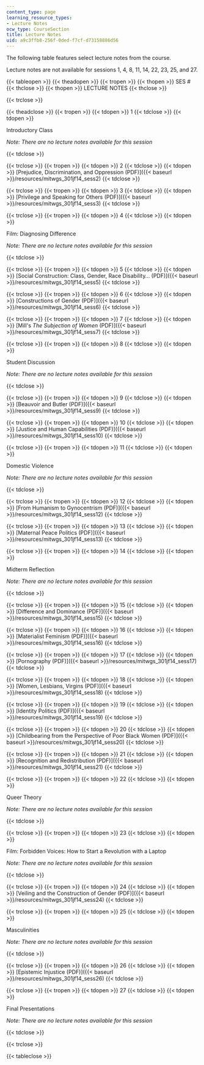 ```yaml
---
content_type: page
learning_resource_types:
- Lecture Notes
ocw_type: CourseSection
title: Lecture Notes
uid: a9c3ffb8-256f-0ded-f7cf-d73158886d56
---
```


The following table features select lecture notes from the course.

Lecture notes are not available for sessions 1, 4, 8, 11, 14, 22, 23, 25, and 27.

{{< tableopen >}}
{{< theadopen >}}
{{< tropen >}}
{{< thopen >}}
SES #
{{< thclose >}}
{{< thopen >}}
LECTURE NOTES
{{< thclose >}}

{{< trclose >}}

{{< theadclose >}}
{{< tropen >}}
{{< tdopen >}}
1
{{< tdclose >}}
{{< tdopen >}}


Introductory Class

_Note: There are no lecture notes available for this session_


{{< tdclose >}}

{{< trclose >}}
{{< tropen >}}
{{< tdopen >}}
2
{{< tdclose >}}
{{< tdopen >}}
[Prejudice, Discrimination, and Oppression (PDF)]({{< baseurl >}}/resources/mitwgs_301jf14_sess2)
{{< tdclose >}}

{{< trclose >}}
{{< tropen >}}
{{< tdopen >}}
3
{{< tdclose >}}
{{< tdopen >}}
[Privilege and Speaking for Others (PDF)]({{< baseurl >}}/resources/mitwgs_301jf14_sess3)
{{< tdclose >}}

{{< trclose >}}
{{< tropen >}}
{{< tdopen >}}
4
{{< tdclose >}}
{{< tdopen >}}


Film: Diagnosing Difference

_Note: There are no lecture notes available for this session_


{{< tdclose >}}

{{< trclose >}}
{{< tropen >}}
{{< tdopen >}}
5
{{< tdclose >}}
{{< tdopen >}}
[Social Construction: Class, Gender, Race Disability… (PDF)]({{< baseurl >}}/resources/mitwgs_301jf14_sess5)
{{< tdclose >}}

{{< trclose >}}
{{< tropen >}}
{{< tdopen >}}
6
{{< tdclose >}}
{{< tdopen >}}
[Constructions of Gender (PDF)]({{< baseurl >}}/resources/mitwgs_301jf14_sess6)
{{< tdclose >}}

{{< trclose >}}
{{< tropen >}}
{{< tdopen >}}
7
{{< tdclose >}}
{{< tdopen >}}
[Mill's _The Subjection of Women_ (PDF)]({{< baseurl >}}/resources/mitwgs_301jf14_sess7)
{{< tdclose >}}

{{< trclose >}}
{{< tropen >}}
{{< tdopen >}}
8
{{< tdclose >}}
{{< tdopen >}}


Student Discussion

_Note: There are no lecture notes available for this session_


{{< tdclose >}}

{{< trclose >}}
{{< tropen >}}
{{< tdopen >}}
9
{{< tdclose >}}
{{< tdopen >}}
[Beauvoir and Butler (PDF)]({{< baseurl >}}/resources/mitwgs_301jf14_sess9)
{{< tdclose >}}

{{< trclose >}}
{{< tropen >}}
{{< tdopen >}}
10
{{< tdclose >}}
{{< tdopen >}}
[Justice and Human Capabilities (PDF)]({{< baseurl >}}/resources/mitwgs_301jf14_sess10)
{{< tdclose >}}

{{< trclose >}}
{{< tropen >}}
{{< tdopen >}}
11
{{< tdclose >}}
{{< tdopen >}}


Domestic Violence

_Note: There are no lecture notes available for this session_


{{< tdclose >}}

{{< trclose >}}
{{< tropen >}}
{{< tdopen >}}
12
{{< tdclose >}}
{{< tdopen >}}
[From Humanism to Gynocentrism (PDF)]({{< baseurl >}}/resources/mitwgs_301jf14_sess12)
{{< tdclose >}}

{{< trclose >}}
{{< tropen >}}
{{< tdopen >}}
13
{{< tdclose >}}
{{< tdopen >}}
[Maternal Peace Politics (PDF)]({{< baseurl >}}/resources/mitwgs_301jf14_sess13)
{{< tdclose >}}

{{< trclose >}}
{{< tropen >}}
{{< tdopen >}}
14
{{< tdclose >}}
{{< tdopen >}}


Midterm Reflection

_Note: There are no lecture notes available for this session_


{{< tdclose >}}

{{< trclose >}}
{{< tropen >}}
{{< tdopen >}}
15
{{< tdclose >}}
{{< tdopen >}}
[Difference and Dominance (PDF)]({{< baseurl >}}/resources/mitwgs_301jf14_sess15)
{{< tdclose >}}

{{< trclose >}}
{{< tropen >}}
{{< tdopen >}}
16
{{< tdclose >}}
{{< tdopen >}}
[Materialist Feminism (PDF)]({{< baseurl >}}/resources/mitwgs_301jf14_sess16)
{{< tdclose >}}

{{< trclose >}}
{{< tropen >}}
{{< tdopen >}}
17
{{< tdclose >}}
{{< tdopen >}}
[Pornography (PDF)]({{< baseurl >}}/resources/mitwgs_301jf14_sess17)
{{< tdclose >}}

{{< trclose >}}
{{< tropen >}}
{{< tdopen >}}
18
{{< tdclose >}}
{{< tdopen >}}
[Women, Lesbians, Virgins (PDF)]({{< baseurl >}}/resources/mitwgs_301jf14_sess18)
{{< tdclose >}}

{{< trclose >}}
{{< tropen >}}
{{< tdopen >}}
19
{{< tdclose >}}
{{< tdopen >}}
[Identity Politics (PDF)]({{< baseurl >}}/resources/mitwgs_301jf14_sess19)
{{< tdclose >}}

{{< trclose >}}
{{< tropen >}}
{{< tdopen >}}
20
{{< tdclose >}}
{{< tdopen >}}
[Childbearing from the Perspective of Poor Black Women (PDF)]({{< baseurl >}}/resources/mitwgs_301jf14_sess20)
{{< tdclose >}}

{{< trclose >}}
{{< tropen >}}
{{< tdopen >}}
21
{{< tdclose >}}
{{< tdopen >}}
[Recognition and Redistribution (PDF)]({{< baseurl >}}/resources/mitwgs_301jf14_sess21)
{{< tdclose >}}

{{< trclose >}}
{{< tropen >}}
{{< tdopen >}}
22
{{< tdclose >}}
{{< tdopen >}}


Queer Theory

_Note: There are no lecture notes available for this session_


{{< tdclose >}}

{{< trclose >}}
{{< tropen >}}
{{< tdopen >}}
23
{{< tdclose >}}
{{< tdopen >}}


Film: Forbidden Voices: How to Start a Revolution with a Laptop

_Note: There are no lecture notes available for this session_


{{< tdclose >}}

{{< trclose >}}
{{< tropen >}}
{{< tdopen >}}
24
{{< tdclose >}}
{{< tdopen >}}
[Veiling and the Construction of Gender (PDF)]({{< baseurl >}}/resources/mitwgs_301jf14_sess24)
{{< tdclose >}}

{{< trclose >}}
{{< tropen >}}
{{< tdopen >}}
25
{{< tdclose >}}
{{< tdopen >}}


Masculinities

_Note: There are no lecture notes available for this session_


{{< tdclose >}}

{{< trclose >}}
{{< tropen >}}
{{< tdopen >}}
26
{{< tdclose >}}
{{< tdopen >}}
[Epistemic Injustice (PDF)]({{< baseurl >}}/resources/mitwgs_301jf14_sess26)
{{< tdclose >}}

{{< trclose >}}
{{< tropen >}}
{{< tdopen >}}
27
{{< tdclose >}}
{{< tdopen >}}


Final Presentations

_Note: There are no lecture notes available for this session_


{{< tdclose >}}

{{< trclose >}}

{{< tableclose >}}